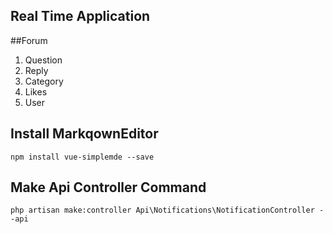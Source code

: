 ## Real Time Application

##Forum
1. Question
2. Reply 
3. Category 
4. Likes
5. User

## Install MarkqownEditor
``npm install vue-simplemde --save``

## Make Api Controller Command
``php artisan make:controller Api\Notifications\NotificationController --api
``
